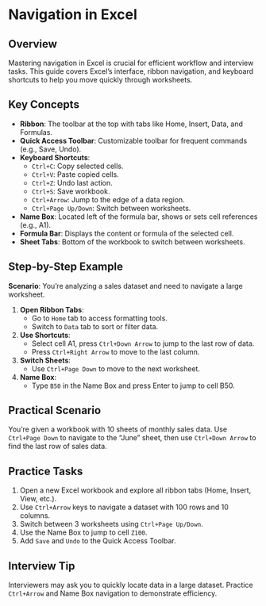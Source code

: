 # Navigation in Excel

## Overview
Mastering navigation in Excel is crucial for efficient workflow and interview tasks. This guide covers Excel’s interface, ribbon navigation, and keyboard shortcuts to help you move quickly through worksheets.

## Key Concepts
- **Ribbon**: The toolbar at the top with tabs like Home, Insert, Data, and Formulas.
- **Quick Access Toolbar**: Customizable toolbar for frequent commands (e.g., Save, Undo).
- **Keyboard Shortcuts**:
  - `Ctrl+C`: Copy selected cells.
  - `Ctrl+V`: Paste copied cells.
  - `Ctrl+Z`: Undo last action.
  - `Ctrl+S`: Save workbook.
  - `Ctrl+Arrow`: Jump to the edge of a data region.
  - `Ctrl+Page Up/Down`: Switch between worksheets.
- **Name Box**: Located left of the formula bar, shows or sets cell references (e.g., A1).
- **Formula Bar**: Displays the content or formula of the selected cell.
- **Sheet Tabs**: Bottom of the workbook to switch between worksheets.

## Step-by-Step Example
**Scenario**: You’re analyzing a sales dataset and need to navigate a large worksheet.
1. **Open Ribbon Tabs**:
   - Go to `Home` tab to access formatting tools.
   - Switch to `Data` tab to sort or filter data.
2. **Use Shortcuts**:
   - Select cell A1, press `Ctrl+Down Arrow` to jump to the last row of data.
   - Press `Ctrl+Right Arrow` to move to the last column.
3. **Switch Sheets**:
   - Use `Ctrl+Page Down` to move to the next worksheet.
4. **Name Box**:
   - Type `B50` in the Name Box and press Enter to jump to cell B50.

## Practical Scenario
You’re given a workbook with 10 sheets of monthly sales data. Use `Ctrl+Page Down` to navigate to the “June” sheet, then use `Ctrl+Down Arrow` to find the last row of sales data.

## Practice Tasks
1. Open a new Excel workbook and explore all ribbon tabs (Home, Insert, View, etc.).
2. Use `Ctrl+Arrow` keys to navigate a dataset with 100 rows and 10 columns.
3. Switch between 3 worksheets using `Ctrl+Page Up/Down`.
4. Use the Name Box to jump to cell `Z100`.
5. Add `Save` and `Undo` to the Quick Access Toolbar.

## Interview Tip
Interviewers may ask you to quickly locate data in a large dataset. Practice `Ctrl+Arrow` and Name Box navigation to demonstrate efficiency.